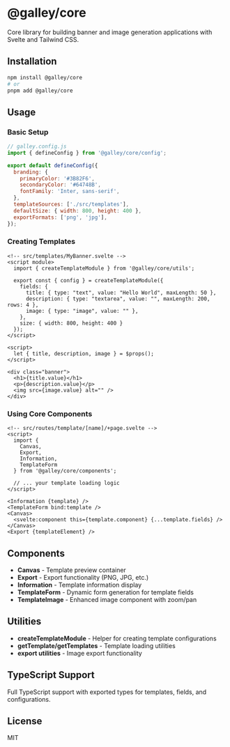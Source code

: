 # @galley/core

Core library for building banner and image generation applications with Svelte and Tailwind CSS.

## Installation

```bash
npm install @galley/core
# or
pnpm add @galley/core
```

## Usage

### Basic Setup

```javascript
// galley.config.js
import { defineConfig } from '@galley/core/config';

export default defineConfig({
  branding: {
    primaryColor: '#3B82F6',
    secondaryColor: '#64748B',
    fontFamily: 'Inter, sans-serif',
  },
  templateSources: ['./src/templates'],
  defaultSize: { width: 800, height: 400 },
  exportFormats: ['png', 'jpg'],
});
```

### Creating Templates

```svelte
<!-- src/templates/MyBanner.svelte -->
<script module>
  import { createTemplateModule } from '@galley/core/utils';

  export const { config } = createTemplateModule({
    fields: {
      title: { type: "text", value: "Hello World", maxLength: 50 },
      description: { type: "textarea", value: "", maxLength: 200, rows: 4 },
      image: { type: "image", value: "" },
    },
    size: { width: 800, height: 400 }
  });
</script>

<script>
  let { title, description, image } = $props();
</script>

<div class="banner">
  <h1>{title.value}</h1>
  <p>{description.value}</p>
  <img src={image.value} alt="" />
</div>
```

### Using Core Components

```svelte
<!-- src/routes/template/[name]/+page.svelte -->
<script>
  import { 
    Canvas, 
    Export, 
    Information, 
    TemplateForm 
  } from '@galley/core/components';
  
  // ... your template loading logic
</script>

<Information {template} />
<TemplateForm bind:template />
<Canvas>
  <svelte:component this={template.component} {...template.fields} />
</Canvas>
<Export {templateElement} />
```

## Components

- **Canvas** - Template preview container
- **Export** - Export functionality (PNG, JPG, etc.)
- **Information** - Template information display
- **TemplateForm** - Dynamic form generation for template fields
- **TemplateImage** - Enhanced image component with zoom/pan

## Utilities

- **createTemplateModule** - Helper for creating template configurations
- **getTemplate/getTemplates** - Template loading utilities
- **export utilities** - Image export functionality

## TypeScript Support

Full TypeScript support with exported types for templates, fields, and configurations.

## License

MIT
